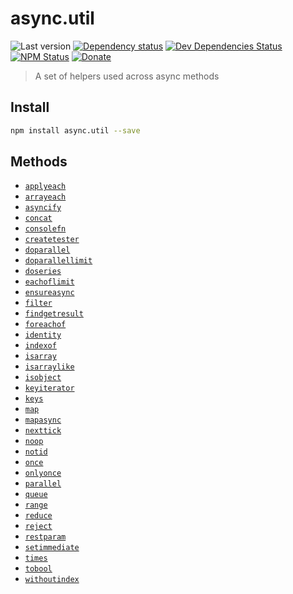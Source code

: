 # async.util

![Last version](https://img.shields.io/github/tag/async-js/async.util.svg?style=flat-square)
[![Dependency status](http://img.shields.io/david/async-js/async.util.svg?style=flat-square)](https://david-dm.org/async-js/async.util)
[![Dev Dependencies Status](http://img.shields.io/david/dev/async-js/async.util.svg?style=flat-square)](https://david-dm.org/async-js/async.util#info=devDependencies)
[![NPM Status](http://img.shields.io/npm/dm/async.util.svg?style=flat-square)](https://www.npmjs.org/package/async.util)
[![Donate](https://img.shields.io/badge/donate-paypal-blue.svg?style=flat-square)](https://paypal.me/kikobeats)

> A set of helpers used across async methods

## Install

```bash
npm install async.util --save
```

## Methods

- [`applyeach`](https://github.com/async-js/async.util.applyeach)
- [`arrayeach`](https://github.com/async-js/async.util.arrayeach)
- [`asyncify`](https://github.com/async-js/async.util.asyncify)
- [`concat`](https://github.com/async-js/async.util.concat)
- [`consolefn`](https://github.com/async-js/async.util.consolefn)
- [`createtester`](https://github.com/async-js/async.util.createtester)
- [`doparallel`](https://github.com/async-js/async.util.doparallel)
- [`doparallellimit`](https://github.com/async-js/async.util.doparallellimit)
- [`doseries`](https://github.com/async-js/async.util.doseries)
- [`eachoflimit`](https://github.com/async-js/async.util.eachoflimit)
- [`ensureasync`](https://github.com/async-js/async.util.ensureasync)
- [`filter`](https://github.com/async-js/async.util.filter)
- [`findgetresult`](https://github.com/async-js/async.util.findgetresult)
- [`foreachof`](https://github.com/async-js/async.util.foreachof)
- [`identity`](https://github.com/async-js/async.util.identity)
- [`indexof`](https://github.com/async-js/async.util.indexof)
- [`isarray`](https://github.com/async-js/async.util.isarray)
- [`isarraylike`](https://github.com/async-js/async.util.isarraylike)
- [`isobject`](https://github.com/async-js/async.util.isobject)
- [`keyiterator`](https://github.com/async-js/async.util.keyiterator)
- [`keys`](https://github.com/async-js/async.util.keys)
- [`map`](https://github.com/async-js/async.util.map)
- [`mapasync`](https://github.com/async-js/async.util.mapasync)
- [`nexttick`](https://github.com/async-js/async.util.nexttick)
- [`noop`](https://github.com/async-js/async.util.noop)
- [`notid`](https://github.com/async-js/async.util.notid)
- [`once`](https://github.com/async-js/async.util.once)
- [`onlyonce`](https://github.com/async-js/async.util.onlyonce)
- [`parallel`](https://github.com/async-js/async.util.parallel)
- [`queue`](https://github.com/async-js/async.util.queue)
- [`range`](https://github.com/async-js/async.util.range)
- [`reduce`](https://github.com/async-js/async.util.reduce)
- [`reject`](https://github.com/async-js/async.util.reject)
- [`restparam`](https://github.com/async-js/async.util.restparam)
- [`setimmediate`](https://github.com/async-js/async.util.setimmediate)
- [`times`](https://github.com/async-js/async.util.times)
- [`tobool`](https://github.com/async-js/async.util.tobool)
- [`withoutindex`](https://github.com/async-js/async.util.withoutindex)
